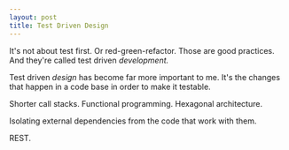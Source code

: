 ```yaml
---
layout: post
title: Test Driven Design
---
```


It's not about test first. Or red-green-refactor. Those are good practices. And
they're called test driven *development.*

Test driven *design* has become far more important to me. It's the changes that
happen in a code base in order to make it testable.

Shorter call stacks. Functional programming. Hexagonal architecture.

Isolating external dependencies from the code that work with them.

REST.

